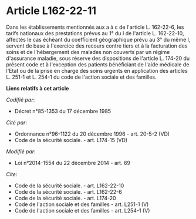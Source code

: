 # Article L162-22-11

Dans les établissements mentionnés aux a à c de l'article L. 162-22-6, les tarifs nationaux des prestations prévus au 1° du I
de l'article L. 162-22-10, affectés le cas échéant du coefficient géographique prévu au 3° du même I, servent de base à
l'exercice des recours contre tiers et à la facturation des soins et de l'hébergement des malades non couverts par un régime
d'assurance maladie, sous réserve des dispositions de l'article L. 174-20 du présent code et à l'exception des patients
bénéficiant de l'aide médicale de l'Etat ou de la prise en charge des soins urgents en application des articles L. 251-1 et
L. 254-1 du code de l'action sociale et des familles.

**Liens relatifs à cet article**

_Codifié par_:

  - Décret n°85-1353 du 17 décembre 1985

_Cité par_:

  - Ordonnance n°96-1122 du 20 décembre 1996 - art. 20-5-2 (VD)
  - Code de la sécurité sociale. - art. L174-15 (VD)

_Modifié par_:

  - Loi n°2014-1554 du 22 décembre 2014 - art. 69

_Cite_:

  - Code de la sécurité sociale. - art. L162-22-10
  - Code de la sécurité sociale. - art. L162-22-6
  - Code de la sécurité sociale. - art. L174-20
  - Code de l'action sociale et des familles - art. L251-1 (V)
  - Code de l'action sociale et des familles - art. L254-1 (V)
